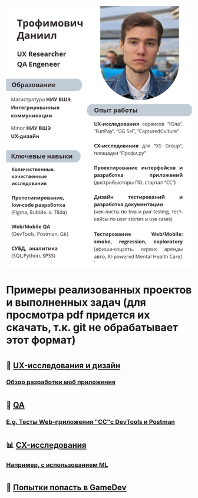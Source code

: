 ![Header](https://github.com/danny-troph/danny-troph/blob/c30d838d4795d5d30366d463cb36c2041cfbd2ed/UXQA.jpg)
#
#
#
# Примеры реализованных проектов и выполненных задач (для просмотра pdf придется их скачать, т.к. git не обрабатывает этот формат)
#
## 🔭 [UX-исследования и дизайн](https://github.com/danny-troph/danny-troph/tree/main/UX)
### [Обзор разработки моб приложения](https://drive.google.com/file/d/1EN-TKajPvQ33nPapKq2m7HjJr283r5xC/view?usp=drive_link)
#
#
## 🔧 [QA](https://github.com/danny-troph/danny-troph/tree/main/QA)
### [E.g. Тесты Web-приложения "CC"с DevTools и Postman](https://github.com/danny-troph/danny-troph/tree/main/QA/CC)
#
#
## 📊 [CX-исследования](https://github.com/danny-troph/danny-troph/tree/main/CX)
### [Например, с использованием ML](https://github.com/danny-troph/danny-troph/blob/24a7a32b9b2ad0107694b4d72c2ef4215430fd85/CX/FL.ru_%D0%A0%D0%B5%D0%B3%D1%80%D0%B5%D1%81%D0%B8%D0%B8%20%D0%B8%20%D0%BA%D0%BB%D0%B0%D1%81%D1%82%D0%B5%D1%80%D0%B8%D0%B7%D0%B0%D1%86%D0%B8%D1%8F.pdf)
#
#
## 👾 [Попытки попасть в GameDev](https://github.com/danny-troph/danny-troph/tree/main/GameDev)
<!--
**danny-troph/danny-troph** is a ✨ _special_ ✨ repository because its `README.md` (this file) appears on your GitHub profile.

Here are some ideas to get you started:

- 🔭 I’m currently working on ...
- 🌱 I’m currently learning ...
- 👯 I’m looking to collaborate on ...
- 🤔 I’m looking for help with ...
- 💬 Ask me about ...
- 📫 How to reach me: ...
- 😄 Pronouns: ...
- ⚡ Fun fact: ...
-->
